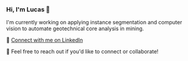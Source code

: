 ### Hi, I'm Lucas 👋

I'm currently working on applying instance segmentation and computer vision to automate geotechnical core analysis in mining.

📇 [Connect with me on LinkedIn](https://www.linkedin.com/in/lucas-sun-lie-tan/)

💬 Feel free to reach out if you'd like to connect or collaborate!


<!--
**LTLT593/LTLT593** is a ✨ _special_ ✨ repository because its `README.md` (this file) appears on your GitHub profile.

Here are some ideas to get you started:

- 🔭 I’m currently working on ...
- 🌱 I’m currently learning ...
- 👯 I’m looking to collaborate on ...
- 🤔 I’m looking for help with ...
- 💬 Ask me about ...
- 📫 How to reach me: ...
- 😄 Pronouns: ...
- ⚡ Fun fact: ...
-->
